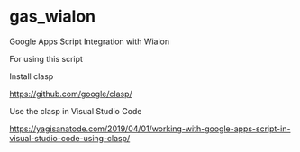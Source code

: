 # gas_wialon
Google Apps Script Integration with Wialon

For using this script

Install clasp

https://github.com/google/clasp/

Use the clasp in Visual Studio Code

https://yagisanatode.com/2019/04/01/working-with-google-apps-script-in-visual-studio-code-using-clasp/
